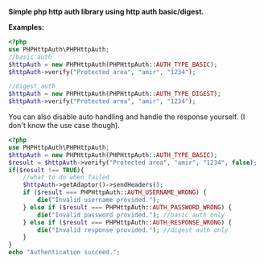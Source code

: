 **Simple php http auth library using http auth basic/digest.**

**Examples:**
```php
<?php
use PHPHttpAuth\PHPHttpAuth;
//basic auth
$httpAuth = new PHPHttpAuth(PHPHttpAuth::AUTH_TYPE_BASIC);
$httpAuth->verify("Protected area", "amir", "1234");

//digest auth
$httpAuth = new PHPHttpAuth(PHPHttpAuth::AUTH_TYPE_DIGEST);
$httpAuth->verify("Protected area", "amir", "1234");
```
You can also disable auto handling and handle the response yourself. (I don't know the use case though).
```php
<?php
use PHPHttpAuth\PHPHttpAuth;
$httpAuth = new PHPHttpAuth(PHPHttpAuth::AUTH_TYPE_BASIC);
$result = $httpAuth->verify("Protected area", "amir", "1234", false);
if($result !== TRUE){
	//what to do when failed
	$httpAuth->getAdaptor()->sendHeaders();
	if ($result === PHPHttpAuth::AUTH_USERNAME_WRONG) {
	    die("Invalid username provided.");
    } else if ($result === PHPHttpAuth::AUTH_PASSWORD_WRONG) {
        die("Invalid password provided."); //basic auth only
    } else if ($result === PHPHttpAuth::AUTH_RESPONSE_WRONG) {
        die("Invalid response provided."); //digest auth only
	}
}
echo "Authentication succeed.";
```